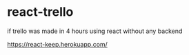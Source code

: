 # react-trello
if trello was made in 4 hours using react without any backend 

https://react-keep.herokuapp.com/
